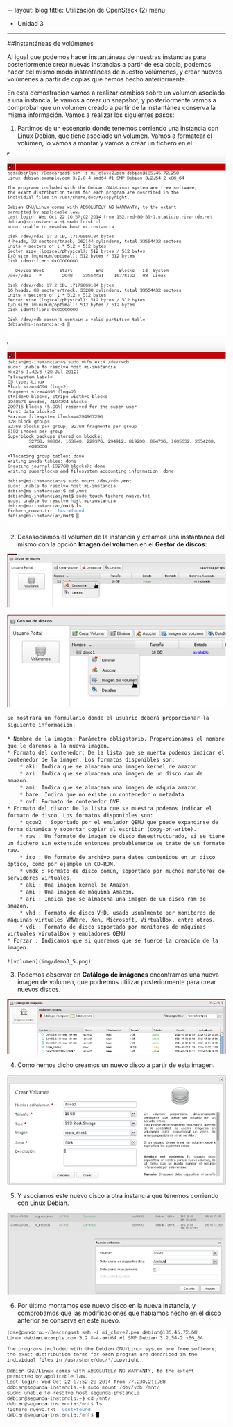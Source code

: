 --
layout: blog
tittle: Utilización de OpenStack (2)
menu:
  - Unidad 3
---

##Instantáneas de volúmenes

Al igual que podemos hacer instantáneas de nuestras instancias para posteriormente crear nuevas instancias a partir de esa copia, podemos hacer del mismo modo instantáneas de nuestro volúmenes, y crear nuevos volúmenes a partir de copias que hemos hecho anteriormente.

En esta demostración vamos a realizar cambios sobre un volumen asociado a una instancia, le vamos a crear un snapshot, y posteriormente vamos a comprobar que un volumen creado a partir de la instantánea conserva la misma información. Vamos a realizar los siguientes pasos:

1. Partimos de un escenario donde tenemos corriendo una instancia con Linux Debian, que tiene asociado un volumen. Vamos a formatear el volumen, lo vamos a montar y vamos a crear un fichero en él.

![volumen](img/demo3_1.png)

![volumen](img/demo3_2.png)

2. Desasociamos el volumen de la instancia y creamos una instantánea del mismo con la opción **Imagen del volumen** en el **Gestor de discos**:

![volumen](img/demo3_3.png) 

![volumen](img/demo3_4.png)

	Se mostrará un formulario donde el usuario deberá proporcionar la siguiente información:

    * Nombre de la imagen: Parámetro obligatorio. Proporcionamos el nombre que le daremos a la nueva imagen.
    * Formato del contenedor: De la lista que se muerta podemos indicar el contenedor de la imagen. Los formatos disponibles son:
        * aki: Indica que se almacena una imagen kernel de amazon.
        * ari: Indica que se almacena una imagen de un disco ram de amazon.
        * ami: Indica que se almacena una imagen de máquia amazon.
        * bare: Indica que no existe un contenedor o metadata
        * ovf: Formato de contenedor OVF.
    * Formato del disco: De la lista que se muestra podemos indicar el formato de disco. Los formatos disponibles son:
        * qcow2 : Soportado por el emulador QEMU que puede expandirse de forma dinámica y soportar copiar al escribir (copy-on-write).
        * raw : Un formato de imagen de disco desestructurado, si se tiene un fichero sin extensión entonces probablemente se trate de un formato raw.
        * iso : Un formato de archivo para datos contenidos en un disco óptico, como por ejemplo un CD-ROM.
        * vmdk : Formato de disco común, soportado por muchos monitores de servidores virtuales.
        * aki : Una imagen kernel de Amazon.
        * ami : Una imagen de máquina Amazon.
        * ari : Indica que se almacena una imagen de un disco ram de amazon.
        * vhd : Formato de disco VHD, usado usualmente por monitores de máquinas virtuales VMWare, Xen, Microsoft, VirtualBox, entre otros.
        * vdi : Formato de disco soportado por monitores de máquinas virtuales virutalBox y emuladores QEMU
    * Forzar : Indicamos que si queremos que se fuerce la creación de la imagen.

    ![volumen](img/demo3_5.png)

3. Podemos observar en **Catálogo de imágenes** encontramos una nueva imagen de volumen, que podremos utilizar posteriormente para crear nuevos discos.

![volumen](img/demo3_6.png)

4. Como hemos dicho creamos un nuevo disco a partir de esta imagen.

![volumen](img/demo3_7.png)

5. Y asociamos este nuevo disco a otra instancia que tenemos corriendo con Linux Debian.

![volumen](img/demo3_8.png)

6. Por último montamos ese nuevo disco en la nueva instancia, y comprobamos que las modificaciones que habíamos hecho en el disco anterior se conserva en este nuevo.

![volumen](img/demo3_9.png)
